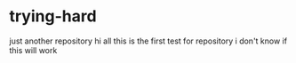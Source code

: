 # trying-hard
just another repository
hi all
this is the first test for repository
i don't know if this will work
